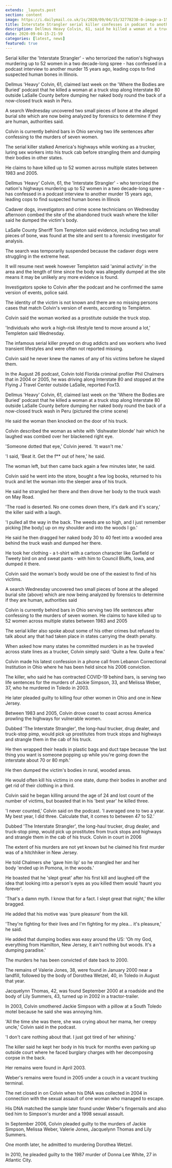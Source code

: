 ```yaml
---
extends: _layouts.post
section: content
image: https://i.dailymail.co.uk/1s/2020/09/04/15/32778230-0-image-a-15_1599228870093.jpg 
title: Interstate Strangler serial killer confesses in podcast to another murder leading cops to bones 
description: Dellmus Heavy Colvin, 61, said he killed a woman at a truck stop outside LaSalle County before dumping her naked body round the back of a truck wash in Peru. 
date: 2020-09-04-15-21-59 
categories: [latest, news] 
featured: true 
--- 
```

Serial killer the 'Interstate Strangler' - who terrorized the nation's highways murdering up to 52 women in a two decade-long spree - has confessed in a podcast interview to another murder 15 years ago, leading cops to find suspected human bones in Illinois.  

Dellmus 'Heavy' Colvin, 61, claimed last week on the 'Where the Bodies are Buried' podcast that he killed a woman at a truck stop along Interstate 80 outside LaSalle County before dumping her naked body round the back of a now-closed truck wash in Peru.

A search Wednesday uncovered two small pieces of bone at the alleged burial site which are now being analyzed by forensics to determine if they are human, authorities said.  

Colvin is currently behind bars in Ohio serving two life sentences after confessing to the murders of seven women.

The serial killer stalked America's highways while working as a trucker, luring sex workers into his truck cab before strangling them and dumping their bodies in other states. 

He claims to have killed up to 52 women across multiple states between 1983 and 2005.

Dellmus 'Heavy' Colvin, 61, the 'Interstate Strangler' - who terrorized the nation's highways murdering up to 52 women in a two decade-long spree - has confessed in a podcast interview to another murder 15 years ago, leading cops to find suspected human bones in Illinois

Cadaver dogs, investigators and crime scene technicians on Wednesday afternoon combed the site of the abandoned truck wash where the killer said he dumped the victim's body. 

LaSalle County Sheriff Tom Templeton said evidence, including two small pieces of bone, was found at the site and sent to a forensic investigator for analysis. 

The search was temporarily suspended because the cadaver dogs were struggling in the extreme heat. 

It will resume next week however Templeton said 'animal activity' in the area and the length of time since the body was allegedly dumped at the site means it may be unlikely any more evidence is found. 

Investigators spoke to Colvin after the podcast and he confirmed the same version of events, police said. 

The identity of the victim is not known and there are no missing persons cases that match Colvin's version of events, according to Templeton.

Colvin said the woman worked as a prostitute outside the truck stop.

'Individuals who work a high-risk lifestyle tend to move around a lot,' Templeton said Wednesday.    

The infamous serial killer preyed on drug addicts and sex workers who lived transient lifestyles and were often not reported missing. 

Colvin said he never knew the names of any of his victims before he slayed them.   

In the August 26 podcast, Colvin told Florida criminal profiler Phil Chalmers that in 2004 or 2005, he was driving along Interstate 80 and stopped at the Flying J Travel Center outside LaSalle, reported Fox13.   

Dellmus 'Heavy' Colvin, 61, claimed last week on the 'Where the Bodies are Buried' podcast that he killed a woman at a truck stop along Interstate 80 outside LaSalle County before dumping her naked body round the back of a now-closed truck wash in Peru (pictured the crime scene) 

He said the woman then knocked on the door of his truck.  

Colvin described the woman as white with 'dishwater blonde' hair which he laughed was combed over her blackened right eye.

'Someone dotted that eye,' Colvin jeered. 'It wasn't me.' 

'I said, 'Beat it. Get the f** out of here,' he said.

The woman left, but then came back again a few minutes later, he said.

Colvin said he went into the store, bought a few log books, returned to his truck and let the woman into the sleeper area of his truck.

He said he strangled her there and then drove her body to the truck wash on May Road.  

'The road is deserted. No one comes down there, it's dark and it's scary,' the killer said with a laugh.

'I pulled all the way in the back. The weeds are so high, and I just remember picking [the body] up on my shoulder and into the woods I go.' 

He said he then dragged her naked body 30 to 40 feet into a wooded area behind the truck wash and dumped her there.

He took her clothing - a t-shirt with a cartoon character like Garfield or Tweety bird on and sweat pants - with him to Council Bluffs, Iowa, and dumped it there. 

Colvin said the woman's body would be one of the easiest to find of his victims. 

A search Wednesday uncovered two small pieces of bone at the alleged burial site (above) which are now being analyzed by forensics to determine if they are human, authorities said

Colvin is currently behind bars in Ohio serving two life sentences after confessing to the murders of seven women. He claims to have killed up to 52 women across multiple states between 1983 and 2005

The serial killer also spoke about some of his other crimes but refused to talk about any that had taken place in states carrying the death penalty.

When asked how many states he committed murders in as he traveled across state lines as a trucker, Colvin simply said: 'Quite a few. Quite a few.'

Colvin made his latest confession in a phone call from Lebanon Correctional Institution in Ohio where he has been held since his 2006 conviction. 

The killer, who said he has contracted COVID-19 behind bars, is serving two life sentences for the murders of Jackie Simpson, 33, and Melissa Weber, 37, who he murdered in Toledo in 2003.

He later pleaded guilty to killing four other women in Ohio and one in New Jersey. 

Between 1983 and 2005, Colvin drove coast to coast across America prowling the highways for vulnerable women.

Dubbed 'The Interstate Strangler', the long-haul trucker, drug dealer, and truck-stop pimp, would pick up prostitutes from truck stops and highways and strangle them in the cab of his truck.

He then wrapped their heads in plastic bags and duct tape because 'the last thing you want is someone popping up while you're going down the interstate about 70 or 80 mph.'

He then dumped the victim's bodies in rural, wooded areas.  

He would often kill his victims in one state, dump their bodies in another and get rid of their clothing in a third. 

Colvin said he began killing around the age of 24 and lost count of the number of victims, but boasted that in his 'best year' he killed three. 

'I never counted,' Colvin said on the podcast. 'I averaged one to two a year. My best year, I did three. Calculate that, it comes to between 47 to 52.' 

Dubbed 'The Interstate Strangler', the long-haul trucker, drug dealer, and truck-stop pimp, would pick up prostitutes from truck stops and highways and strangle them in the cab of his truck. Colvin in court in 2006

The extent of his murders are not yet known but he claimed his first murder was of a hitchhiker in New Jersey.

He told Chalmers she 'gave him lip' so he strangled her and her body 'ended up in Pomona, in the woods.' 

He boasted that he 'slept great' after his first kill and laughed off the idea that looking into a person's eyes as you killed them would 'haunt you forever'.

'That's a damn myth. I know that for a fact. I slept great that night,' the killer bragged. 

He added that his motive was 'pure pleasure' from the kill.  

'They're fighting for their lives and I'm fighting for my plea… it's pleasure,' he said. 

He added that dumping bodies was easy around the US: 'Oh my God, everything from Hamilton, New Jersey, it ain't nothing but woods. It's a dumping paradise.' 

The murders he has been convicted of date back to 2000.  

The remains of Valerie Jones, 38, were found in January 2000 near a landfill, followed by the body of Dorothea Wetzel, 40, in Toledo in August that year. 

Jacquelynn Thomas, 42, was found September 2000 at a roadside and the body of Lily Summers, 43, turned up in 2002 in a tractor-trailer. 

In 2003, Colvin smothered Jackie Simpson with a pillow at a South Toledo motel because he said she was annoying him.  

'All the time she was there, she was crying about her mama, her creepy uncle,' Colvin said in the podcast. 

'I don't care nothing about that. I just got tired of her whining.'

The killer said he kept her body in his truck for months even parking up outside court where he faced burglary charges with her decomposing corpse in the back.

Her remains were found in April 2003.   

Weber's remains were found in 2005 under a couch in a vacant trucking terminal.

The net closed in on Colvin when his DNA was collected in 2004 in connection with the sexual assault of one woman who managed to escape.

His DNA matched the sample later found under Weber's fingernails and also tied him to Simpson's murder and a 1998 sexual assault. 

In September 2006, Colvin pleaded guilty to the murders of Jackie Simpson, Melissa Weber, Valerie Jones, Jacquelynn Thomas and Lily Summers. 

One month later, he admitted to murdering Dorothea Wetzel. 

In 2010, he pleaded guilty to the 1987 murder of Donna Lee White, 27 in Atlantic City. 

